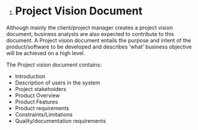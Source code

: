1. # Project Vision Document
Although mainly the client/project manager creates a project vision document, business analysts are also expected to contribute to this document. A Project vision document entails the purpose and intent of the product/software to be developed and describes ‘what’ business objective will be achieved on a high level.

The Project vision document contains:
- Introduction
- Description of users in the system
- Project stakeholders
- Product Overview
- Product Features
- Product requirements
- Constraints/Limitations
- Quality/documentation requirements